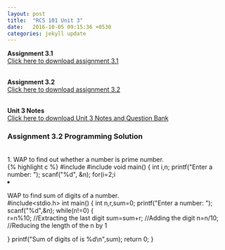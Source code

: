 ```yaml
---
layout: post
title:  "RCS 101 Unit 3"
date:   2016-10-05 09:15:36 +0530
categories: jekyll update
---
```


<strong> Assignment 3.1 </strong><br>
<a href="http://anubhavpatrick.github.io/RCS101Assignment3.1.pdf "> Click here to download assignment 3.1</a><br>
<br>

<strong> Assignment 3.2 </strong><br>
<a href="http://anubhavpatrick.github.io/RCS101Assignment3.2.pdf "> Click here to download assignment 3.2</a><br>
<br>

<strong>Unit 3 Notes </strong><br>
<a href="http://anubhavpatrick.github.io/RCS101Unit3Notes.pdf"> Click here to download Unit 3 Notes and Question Bank </a><br>


<h3> Assignment 3.2 Programming Solution </h3><br>
1. WAP to find out whether a number is prime number.<br>
{% highlight c %}
#include<stdio.h>
#include<stdlib.h>
void main()
{
	int i,n;
	printf("Enter a number: ");
	scanf("%d", &n);
	for(i=2;i<n;i++)
	{	
		if(n%i==0)
		{
			printf("%d is not a prime number\n",n);
			exit(0);//To terminate the prog
		}
	}
	printf("%d is a prime number\n",n);
}


2. WAP to find sum of digits of a number. <br>
#include<stdio.h>
int main()
{
	int n,r,sum=0;
	printf("Enter a number: ");
	scanf("%d",&n);
	while(n!=0)
	{	
		r=n%10; //Extracting the last digit
		sum=sum+r;	//Adding the digit
		n=n/10; //Reducing the length of the n by 1
		
	}
	printf("Sum of digits of is %d\n",sum);
	return 0;
}
